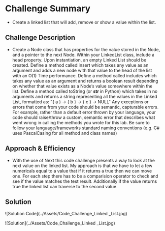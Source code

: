 # Challenge Summary

- Create a linked list that will add, remove or show a value within the list.

## Challenge Description

- Create a Node class that has properties for the value stored in the Node, and a pointer to the next Node.
Within your LinkedList class, include a head property. Upon instantiation, an empty Linked List should be created.
Define a method called insert which takes any value as an argument and adds a new node with that value to the head of the list with an O(1) Time performance.
Define a method called includes which takes any value as an argument and returns a boolean result depending on whether that value exists as a Node’s value somewhere within the list.
Define a method called toString (or __str__ in Python) which takes in no arguments and returns a string representing all the values in the Linked List, formatted as:
"{ a } -> { b } -> { c } -> NULL"
Any exceptions or errors that come from your code should be semantic, capturable errors. For example, rather than a default error thrown by your language, your code should raise/throw a custom, semantic error that describes what went wrong in calling the methods you wrote for this lab.
Be sure to follow your language/frameworks standard naming conventions (e.g. C# uses PascalCasing for all method and class names)

## Approach & Efficiency

- With the use of Next this code challenge presents a way to look at the next value on the linked list. My approach is that we have to let a few numericals equal to a value that if it returns a true then we can move one. For each step there has to be a comparision operator to check and see if the value matches the test result. Additionally if the value returns true the linked list can traverse to the second value. 

## Solution

![Solution Code](../Assets/Code_Challenge_Linked _List.jpg)

![Solution](../Assets/Code_Challenge_Linked _List.jpg)